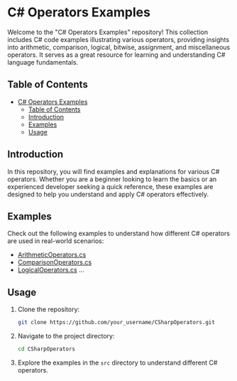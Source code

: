 # C# Operators Examples

Welcome to the "C# Operators Examples" repository! This collection includes C# code examples illustrating various operators, providing insights into arithmetic, comparison, logical, bitwise, assignment, and miscellaneous operators. It serves as a great resource for learning and understanding C# language fundamentals.

## Table of Contents

- [C# Operators Examples](#c-operators-examples)
  - [Table of Contents](#table-of-contents)
  - [Introduction](#introduction)
  - [Examples](#examples)
  - [Usage](#usage)

## Introduction

In this repository, you will find examples and explanations for various C# operators. Whether you are a beginner looking to learn the basics or an experienced developer seeking a quick reference, these examples are designed to help you understand and apply C# operators effectively.

## Examples

Check out the following examples to understand how different C# operators are used in real-world scenarios:

- [ArithmeticOperators.cs](src/ArithmeticOperators.cs)
- [ComparisonOperators.cs](src/ComparisonOperators.cs)
- [LogicalOperators.cs](src/LogicalOperators.cs)
...

## Usage

1. Clone the repository:

    ```bash
    git clone https://github.com/your_username/CSharpOperators.git
    ```

2. Navigate to the project directory:

    ```bash
    cd CSharpOperators
    ```

3. Explore the examples in the `src` directory to understand different C# operators.

